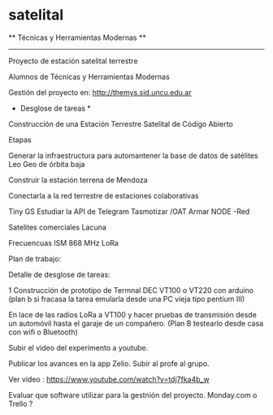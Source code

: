 # satelital

** Técnicas y Herramientas Modernas **
<hr>
Proyecto de estación satelital terrestre
<p>
  Alumnos de Técnicas y Herramientas Modernas
  
  Gestión del proyecto en: <http://themys.sid.uncu.edu.ar>
  
  * Desglose de tareas *

Construcción de una Estación Terrestre Satelital de Código Abierto

Etapas

Generar la infraestructura para automantener la base de datos de satélites Leo Geo de órbita baja

Construir la estación terrena de Mendoza

Conectarla a la red terrestre de estaciones colaborativas


Tiny GS	Estudiar la API de Telegram
		Tasmotizar  /OAT
		Armar NODE -Red


Satelites comerciales Lacuna

Frecuencuas ISM 868 MHz LoRa 



Plan de trabajo:

Detalle de desglose de tareas:


1 Construcción de prototipo de Termnal DEC VT100 o VT220 con arduino (plan b si fracasa la tarea emularla desde una PC vieja tipo pentium III)

En lace de las radios LoRa a VT100 y hacer pruebas de transmisión desde un automóvil  hasta el garaje de un compañero. (Plan B testearlo desde casa con wifi o Bluetooth)

Subir el video del experimento a youtube.

Publicar los avances en la app Zelio. Subir al profe al grupo. 


Ver video : https://www.youtube.com/watch?v=tdj7fka4b_w


Evaluar que software utilizar para la gestnión del proyecto. Monday.com o Trello ?


  
  
